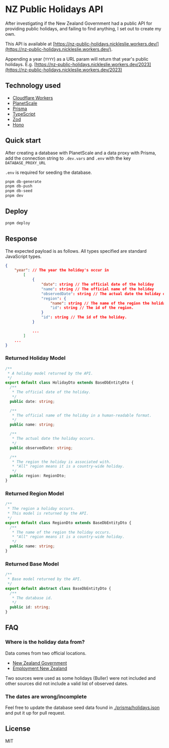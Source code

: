 # NZ Public Holidays API

After investigating if the New Zealand Government had a public API for providing public holidays, and failing to find anything, I set out to create my own.

This API is available at [https://nz-public-holidays.nickleslie.workers.dev/](https://nz-public-holidays.nickleslie.workers.dev/).

Appending a year (`YYYY`) as a URL param will return that year's public holidays. E.g. [https://nz-public-holidays.nickleslie.workers.dev/2023](https://nz-public-holidays.nickleslie.workers.dev/2023)

## Technology used

- [Cloudflare Workers](https://workers.cloudflare.com/)
- [PlanetScale](https://planetscale.com/)
- [Prisma](https://www.prisma.io/)
- [TypeScript](https://www.typescriptlang.org/)
- [Zod](https://zod.dev/)
- [Hono](https://honojs.dev/)

## Quick start

After creating a database with PlanetScale and a data proxy with Prisma, add the connection string to `.dev.vars` and `.env` with the key `DATABASE_PROXY_URL`

`.env` is required for seeding the database.

```bash
pnpm db-generate
pnpm db-push
pnpm db-seed
pnpm dev
```

## Deploy

```bash
pnpm deploy
```

## Response

The expected payload is as follows.
All types specified are standard JavaScript types.

```JSON
{
    "year": // The year the holiday's occur in
        [
            {
                "date": string // The official date of the holiday
                "name": string // The official name of the holiday
                "observedDate": string // The actual date the holiday occurs
                "region": {
                    "name": string // The name of the region the holiday occurs.
                    "id": string // The id of the region.
                }
                "id": string // The id of the holiday.
            }

            ...
        ]
    ...
}
```

### Returned Holiday Model

```TypeScript
/**
 * A holiday model returned by the API.
 */
export default class HolidayDto extends BaseDbEntityDto {
  /**
   * The official date of the holiday.
   */
  public date: string;

  /**
   * The official name of the holiday in a human-readable format.
   */
  public name: string;

  /**
   * The actual date the holiday occurs.
   */
  public observedDate: string;

  /**
   * The region the holiday is associated with.
   * "All" region means it is a country-wide holiday.
   */
  public region: RegionDto;
}
```

### Returned Region Model

```TypeScript
/**
 * The region a holiday occurs.
 * This model is returned by the API.
 */
export default class RegionDto extends BaseDbEntityDto {
  /**
   * The name of the region the holiday occurs.
   * "All" region means it is a country-wide holiday.
   */
  public name: string;
}
```

### Returned Base Model

```TypeScript
/**
 * Base model returned by the API.
 */
export default abstract class BaseDbEntityDto {
  /**
   * The database id.
   */
  public id: string;
}
```

## FAQ

### Where is the holiday data from?

Data comes from two official locations.

- [New Zealand Government](https://www.govt.nz/browse/work/public-holidays-and-work/public-holidays-and-anniversary-dates/)
- [Employment New Zealand](https://www.employment.govt.nz/leave-and-holidays/public-holidays/public-holidays-and-anniversary-dates/)

Two sources were used as some holidays (Buller) were not included and other sources did not include a valid list of observed dates.

### The dates are wrong/incomplete

Feel free to update the database seed data found in [./prisma/holidays.json](./prisma/holidays.json) and put it up for pull request.

## License

MIT

